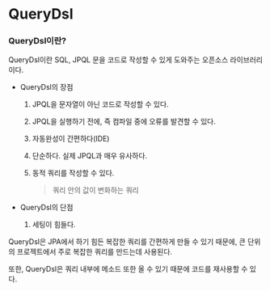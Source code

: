 # QueryDsl

### QueryDsl이란?

QueryDsl이란 SQL, JPQL 문을 코드로 작성할 수 있게 도와주는 오픈소스 라이브러리 이다.

- QueryDsl의 장점

    1. JPQL을 문자열이 아닌 코드로 작성할 수 있다.

    2. JPQL을 실행하기 전에, 즉 컴파일 중에 오류를 발견할 수 있다.

    3. 자동완성이 간편하다(IDE)

    4. 단순하다. 실제 JPQL과 매우 유사하다.

    5. 동적 쿼리를 작성할 수 있다.

       > 쿼리 안의 값이 변화하는 쿼리

- QueryDsl의 단점

    1. 세팅이 힘들다.

QueryDsl은 JPA에서 하기 힘든 복잡한 쿼리를 간편하게 만들 수 있기 때문에, 큰 단위의 프로젝트에서 주로 복잡한 쿼리를 만드는데 사용된다.

또한, QueryDsl은 쿼리 내부에 메소드 또한 올 수 있기 때문에 코드를 재사용할 수 있다.